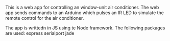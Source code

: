 This is a web app for controlling an window-unit air conditioner.  The web app sends commands
to an Arduino which pulses an IR LED to simulate the remote control for the air conditioner.

The app is writtedn in JS using te Node framework.  The following packages are used:
	express
	serialport
	jade


